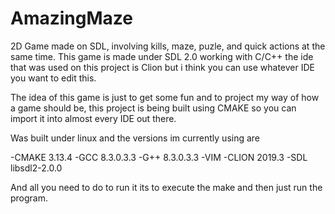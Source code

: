 # AmazingMaze
2D Game made on SDL, involving kills, maze, puzle, and quick actions at the same time.
This game is made under SDL 2.0 working with C/C++
the ide that was used on this project is Clion but i think you can use whatever IDE you want to edit this. 

The idea of this game is just to get some fun and to project my way of how a game should be, this project is being built using CMAKE so you can import it into almost every IDE out there.

Was built under linux and the versions im currently using are 

-CMAKE 3.13.4
-GCC 8.3.0.3.3
-G++ 8.3.0.3.3
-VIM
-CLION 2019.3
-SDL libsdl2-2.0.0

 And all you need to do to run it its to execute the make and then just run the program.
